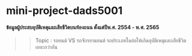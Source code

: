 # mini-project-dads5001
#### ข้อมูลผู้ประสบอุบัติเหตุและเสียชีวิตบนท้องถนน ตั้งแต่ปีพ.ศ. 2554 - พ.ศ. 2565 
>> Topic : รถยนต์ VS รถจักรยานยนต์ รถประเภทใดก่อให้เกิดอุบัติเหตุและเสียชีวิตเยอะกว่ากัน 

